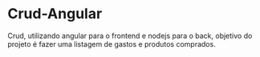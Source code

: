 # Crud-Angular
Crud, utilizando angular para o frontend e nodejs para o back, objetivo do projeto é fazer uma listagem de gastos e produtos comprados. 

